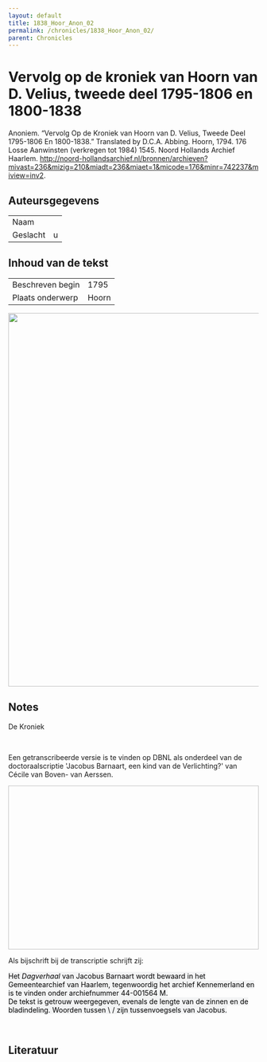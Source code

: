 ```yaml
---
layout: default
title: 1838_Hoor_Anon_02
permalink: /chronicles/1838_Hoor_Anon_02/
parent: Chronicles
--- 
```



# Vervolg op de kroniek van Hoorn van D. Velius, tweede deel 1795-1806 en 1800-1838 

Anoniem. “Vervolg Op de Kroniek van Hoorn van D. Velius, Tweede Deel 1795-1806 En 1800-1838.” Translated by D.C.A. Abbing. Hoorn, 1794. 176 Losse Aanwinsten (verkregen tot 1984) 1545. Noord Hollands Archief Haarlem. http://noord-hollandsarchief.nl/bronnen/archieven?mivast=236&mizig=210&miadt=236&miaet=1&micode=176&minr=742237&miview=inv2. 

## Auteursgegevens 

| | | 
| --------------- | --------------- | 
| Naam |   | 
| Geslacht | u | 

## Inhoud van de tekst 

| | | 
| --------------- | --------------- | 
| Beschreven begin | 1795 | 
| Plaats onderwerp | Hoorn | 

[<img src="..\..\barplots_chronicles\1838_Hoor_Anon_02.jpg" width="750"/>](..\..\barplots_chronicles\1838_Hoor_Anon_02.jpg) 

## Notes 

<div data-schema-version="8"><p>De Kroniek</p>
<p>&nbsp;</p>
<p>Een getranscribeerde versie is te vinden op DBNL als onderdeel van de doctoraalscriptie 'Jacobus Barnaart, een kind van de Verlichting?' van Cécile van Boven- van Aerssen.</p>
<p><img alt="" data-attachment-key="XMKBAG3I" width="606" height="329"></p>
<p>Als bijschrift bij de transcriptie schrijft zij:</p>
<p><span style="color: #000000"><span style="background-color: #f3f4f5">Het&nbsp;</span></span><em><span style="color: #000000"><span style="background-color: #f3f4f5">Dagverhaal</span></span></em><span style="color: #000000"><span style="background-color: #f3f4f5">&nbsp;van Jacobus Barnaart wordt bewaard in het Gemeentearchief van Haarlem, tegenwoordig het archief Kennemerland en is te vinden onder archiefnummer 44-001564 M.<br>De tekst is getrouw weergegeven, evenals de lengte van de zinnen en de bladindeling. Woorden tussen \ / zijn tussenvoegsels van Jacobus.</span></span></p>
<p>&nbsp;</p>
</div> 

## Literatuur 

